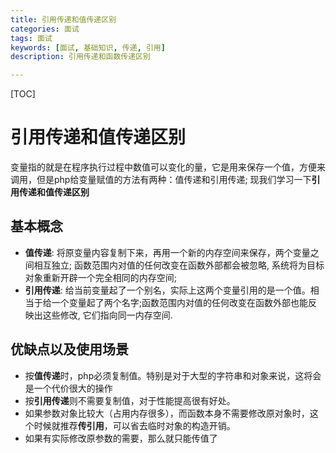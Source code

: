 ```yaml
---
title: 引用传递和值传递区别
categories: 面试 
tags: 面试
keywords: [面试, 基础知识, 传递, 引用]
description: 引用传递和函数传递区别

---
```


<!--more-->

[TOC]

# 引用传递和值传递区别
  变量指的就是在程序执行过程中数值可以变化的量，它是用来保存一个值，方便来调用，但是php给变量赋值的方法有两种：值传递和引用传递; 现我们学习一下**引用传递和值传递区别**

## 基本概念
  * **值传递**: 将原变量内容复制下来，再用一个新的内存空间来保存，两个变量之间相互独立; 函数范围内对值的任何改变在函数外部都会被忽略, 系统将为目标对象重新开辟一个完全相同的内存空间;
  * **引用传递**: 给当前变量起了一个别名，实际上这两个变量引用的是一个值。相当于给一个变量起了两个名字;函数范围内对值的任何改变在函数外部也能反映出这些修改, 它们指向同一内存空间.

## 优缺点以及使用场景
  * 按**值传递**时，php必须复制值。特别是对于大型的字符串和对象来说，这将会是一个代价很大的操作
  * 按**引用传递**则不需要复制值，对于性能提高很有好处。
  * 如果参数对象比较大（占用内存很多），而函数本身不需要修改原对象时，这个时候就推荐**传引用**，可以省去临时对象的构造开销。
  * 如果有实际修改原参数的需要，那么就只能传值了